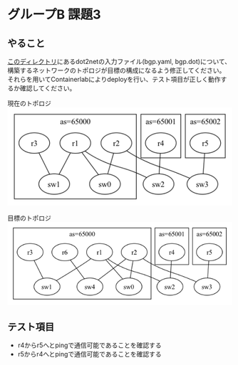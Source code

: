 # グループB 課題3

## やること

[このディレクトリ](./)にあるdot2netの入力ファイル(bgp.yaml, bgp.dot)について、
構築するネットワークのトポロジが目標の構成になるよう修正してください。
それらを用いてContainerlabによりdeployを行い、テスト項目が正しく動作するか確認してください。


現在のトポロジ
![](./start.png)

目標のトポロジ
![](./goal.png)


## テスト項目

- r4からr5へとpingで通信可能であることを確認する
- r5からr4へとpingで通信可能であることを確認する


